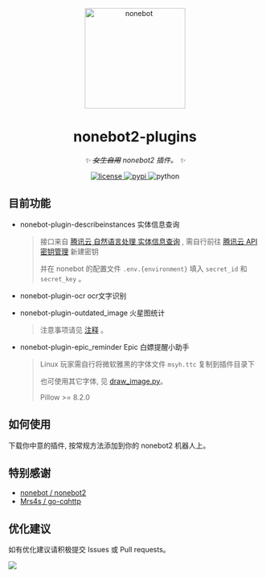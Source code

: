 <p align="center">
  <a href="#"><img src="https://raw.githubusercontent.com/nonebot/nonebot2/master/docs/.vuepress/public/logo.png" width="200" height="200" alt="nonebot"></a>
</p>

<div align="center">

# nonebot2-plugins

_✨ ~~女生自用~~ nonebot2 插件。 ✨_

</div>

<p align="center">
  <a href="https://raw.githubusercontent.com/Chendihe4975/nonebot2-plugins/master/LICENSE">
    <img src="https://img.shields.io/github/license/Chendihe4975/nonebot2-plugins.svg" alt="license">
  </a>
  <a href="https://pypi.org/project/nonebot2/">
    <img src="https://img.shields.io/badge/nonebot-2.0.0.a15+-red.svg" alt="pypi">
  </a>
  <img src="https://img.shields.io/badge/python-3.8+-blue.svg" alt="python">
</p>


## 目前功能

- nonebot-plugin-describeinstances 实体信息查询

  > 接口来自 [腾讯云 自然语言处理 实体信息查询](https://cloud.tencent.com/document/api/271/39420) , 需自行前往 [腾讯云 API 密钥管理](https://console.cloud.tencent.com/capi)  新建密钥
  >
  > 并在 nonebot 的配置文件 `.env.{environment}` 填入 `secret_id` 和 `secret_key` 。

- nonebot-plugin-ocr ocr文字识别

- nonebot-plugin-outdated_image 火星图统计

  > 注意事项请见 [注释](https://github.com/Chendihe4975/nonebot2-plugins/blob/master/nonebot-plugin-outdated_image/__init__.py#L44) 。

- nonebot-plugin-epic_reminder Epic 白嫖提醒小助手

  > Linux 玩家需自行将微软雅黑的字体文件 `msyh.ttc` 复制到插件目录下
  >
  > 也可使用其它字体, 见 [draw_image.py](https://github.com/Chendihe4975/nonebot2-plugins/blob/master/nonebot-plugin-epic_reminder/draw_image.py#L27)。
  >
  > Pillow >= 8.2.0

## 如何使用

下载你中意的插件, 按常规方法添加到你的 nonebot2 机器人上。

## 特别感谢

- [nonebot / nonebot2](https://github.com/nonebot/nonebot2)
- [Mrs4s / go-cqhttp](https://github.com/Mrs4s/go-cqhttp)

## 优化建议

如有优化建议请积极提交 Issues 或 Pull requests。

![](https://i.loli.net/2021/08/23/5Je1CzgoGmqAI3V.jpg)